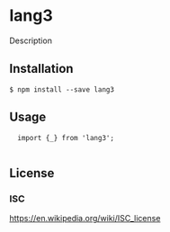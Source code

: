 # lang3

Description

## Installation

  ```
  $ npm install --save lang3
  ```

## Usage
```
  import {_} from 'lang3';


```
## License
### ISC
https://en.wikipedia.org/wiki/ISC_license

